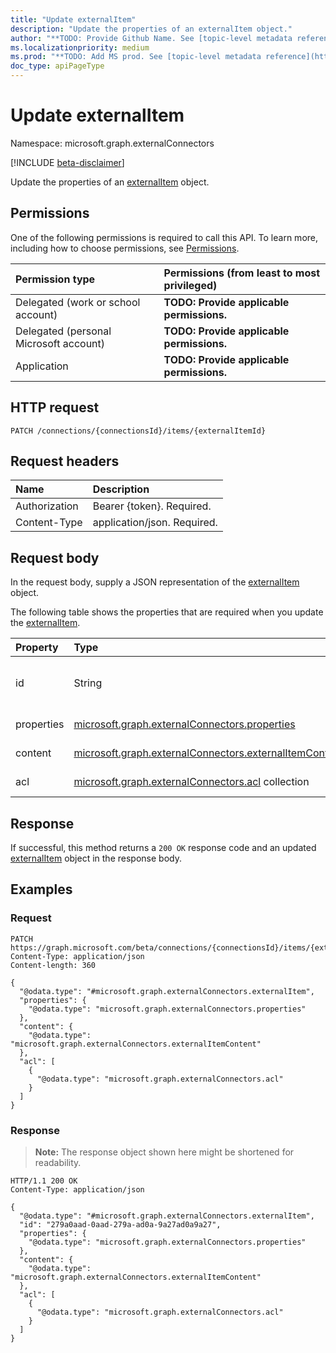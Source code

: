 ```yaml
---
title: "Update externalItem"
description: "Update the properties of an externalItem object."
author: "**TODO: Provide Github Name. See [topic-level metadata reference](https://msgo.azurewebsites.net/add/document/guidelines/metadata.html#topic-level-metadata)**"
ms.localizationpriority: medium
ms.prod: "**TODO: Add MS prod. See [topic-level metadata reference](https://msgo.azurewebsites.net/add/document/guidelines/metadata.html#topic-level-metadata)**"
doc_type: apiPageType
---
```


# Update externalItem
Namespace: microsoft.graph.externalConnectors

[!INCLUDE [beta-disclaimer](../../includes/beta-disclaimer.md)]

Update the properties of an [externalItem](../resources/externalconnectors-externalitem.md) object.

## Permissions
One of the following permissions is required to call this API. To learn more, including how to choose permissions, see [Permissions](/graph/permissions-reference).

|Permission type|Permissions (from least to most privileged)|
|:---|:---|
|Delegated (work or school account)|**TODO: Provide applicable permissions.**|
|Delegated (personal Microsoft account)|**TODO: Provide applicable permissions.**|
|Application|**TODO: Provide applicable permissions.**|

## HTTP request

<!-- {
  "blockType": "ignored"
}
-->
``` http
PATCH /connections/{connectionsId}/items/{externalItemId}
```

## Request headers
|Name|Description|
|:---|:---|
|Authorization|Bearer {token}. Required.|
|Content-Type|application/json. Required.|

## Request body
In the request body, supply a JSON representation of the [externalItem](../resources/externalconnectors-externalitem.md) object.

The following table shows the properties that are required when you update the [externalItem](../resources/externalconnectors-externalitem.md).

|Property|Type|Description|
|:---|:---|:---|
|id|String|**TODO: Add Description** Inherited from [entity](../resources/externalconnectors-entity.md)|
|properties|[microsoft.graph.externalConnectors.properties](../resources/externalconnectors-properties.md)|**TODO: Add Description**|
|content|[microsoft.graph.externalConnectors.externalItemContent](../resources/externalconnectors-externalitemcontent.md)|**TODO: Add Description**|
|acl|[microsoft.graph.externalConnectors.acl](../resources/externalconnectors-acl.md) collection|**TODO: Add Description**|



## Response

If successful, this method returns a `200 OK` response code and an updated [externalItem](../resources/externalconnectors-externalitem.md) object in the response body.

## Examples

### Request
<!-- {
  "blockType": "request",
  "name": "update_externalitem"
}
-->
``` http
PATCH https://graph.microsoft.com/beta/connections/{connectionsId}/items/{externalItemId}
Content-Type: application/json
Content-length: 360

{
  "@odata.type": "#microsoft.graph.externalConnectors.externalItem",
  "properties": {
    "@odata.type": "microsoft.graph.externalConnectors.properties"
  },
  "content": {
    "@odata.type": "microsoft.graph.externalConnectors.externalItemContent"
  },
  "acl": [
    {
      "@odata.type": "microsoft.graph.externalConnectors.acl"
    }
  ]
}
```


### Response
>**Note:** The response object shown here might be shortened for readability.
<!-- {
  "blockType": "response",
  "truncated": true
}
-->
``` http
HTTP/1.1 200 OK
Content-Type: application/json

{
  "@odata.type": "#microsoft.graph.externalConnectors.externalItem",
  "id": "279a0aad-0aad-279a-ad0a-9a27ad0a9a27",
  "properties": {
    "@odata.type": "microsoft.graph.externalConnectors.properties"
  },
  "content": {
    "@odata.type": "microsoft.graph.externalConnectors.externalItemContent"
  },
  "acl": [
    {
      "@odata.type": "microsoft.graph.externalConnectors.acl"
    }
  ]
}
```

